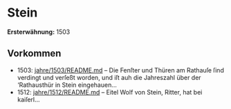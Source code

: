 # Stein

**Ersterwähnung:** 1503

## Vorkommen
- 1503: [jahre/1503/README.md](../jahre/1503/README.md) – Die Fenſter und Thüren am Rathauſe ſind verdingt
und verſeßt worden, und iſt auh die Jahreszahl über der
‘Rathausthür in Stein eingehauen...
- 1512: [jahre/1512/README.md](../jahre/1512/README.md) – Eitel Wolf von Stein, Ritter, hat bei kaiſerl...

